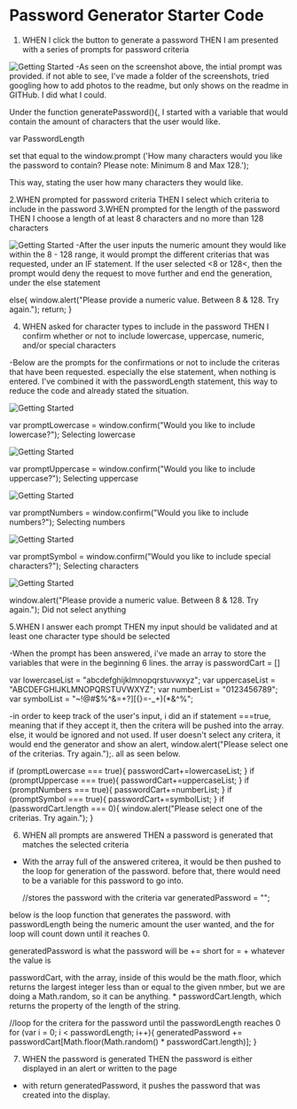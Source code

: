 # Password Generator Starter Code


1. WHEN I click the button to generate a password
THEN I am presented with a series of prompts for password criteria

![Getting Started](.images/initial_prompt.JPG)
-As seen on the screenshot above, the intial prompt was provided.
 if not able to see, I've made a folder of the screenshots, tried googling how to add photos to the readme, but only shows on the readme in GITHub.  I did what I could.

Under the function generatePassword(){,   I started with a variable that would contain the amount of characters that the user would like.

var PasswordLength

set that equal to the window.prompt ('How many characters would you like the password to contain?  Please note: Minimum 8 and Max 128.');

This way, stating the user how many characters they would like.



2.WHEN prompted for password criteria
THEN I select which criteria to include in the password
3.WHEN prompted for the length of the password
THEN I choose a length of at least 8 characters and no more than 128 characters

![Getting Started](.images/prompt_input.JPG)
-After the user inputs the numeric amount they would like within the 8 - 128 range, it would prompt the different criterias that was requested, under an IF statement.  If the user selected <8 or 128<, then the prompt would deny the request to move further and end the generation, under the else statement

else{
    window.alert("Please provide a numeric value. Between 8 & 128. Try again.");
    return; 
  }


4. WHEN asked for character types to include in the password
THEN I confirm whether or not to include lowercase, uppercase, numeric, and/or special characters

-Below are the prompts for the confirmations or not to include the criteras that have been requested.  especially the else statement, when nothing is entered.  I've combined it with the passwordLength statement, this way to reduce the code and already stated the situation.

![Getting Started](.images/lowercase_prompt.JPG)

 var promptLowercase = window.confirm("Would you like to include lowercase?");
Selecting lowercase

![Getting Started](.images/uppercase_prompt.JPG)

var promptUppercase = window.confirm("Would you like to include uppercase?");
Selecting uppercase

![Getting Started](.images/numbers_prompt.JPG)

var promptNumbers = window.confirm("Would you like to include numbers?");
Selecting numbers

![Getting Started](.images/characters_prompt.JPG)

 var promptSymbol = window.confirm("Would you like to include special characters?");
Selecting characters

![Getting Started](.images/no_select_prompt.JPG)

window.alert("Please provide a numeric value. Between 8 & 128. Try again.");
Did not select anything


5.WHEN I answer each prompt
THEN my input should be validated and at least one character type should be selected

-When the prompt has been answered, i've made an array to store the variables that were in the beginning 6 lines. the array is passwordCart = [] 

var lowercaseList = "abcdefghijklmnopqrstuvwxyz";
var uppercaseList = "ABCDEFGHIJKLMNOPQRSTUVWXYZ";
var numberList = "0123456789";
var symbolList = "~!@#$%^&=+?][{}=-_+)(*&^%";

-in order to keep track of the user's input, i did an if statement ===true, meaning that if they accept it, then the critera will be pushed into the array.  else, it would be ignored and not used.  If user doesn't select any critera, it would end the generator and show an alert, window.alert("Please select one of the criterias. Try again.");.  all as seen below.

if (promptLowercase === true){
    passwordCart+=lowercaseList;
  }
 if (promptUppercase === true){
    passwordCart+=uppercaseList;
  }
 if (promptNumbers === true){
    passwordCart+=numberList;
  }
 if (promptSymbol === true){
    passwordCart+=symbolList;
  }
 if (passwordCart.length === 0){
   window.alert("Please select one of the criterias. Try again.");
  }



6. WHEN all prompts are answered
THEN a password is generated that matches the selected criteria

- With the array full of the answered criterea, it would be then pushed to the loop for generation of the password. 
before that, there would need to be a variable for this password to go into.

  //stores the password with the criteria
  var generatedPassword = "";

below is the loop function that generates the password. with passwordLength being the numeric amount the user wanted, and the for loop will count down until it reaches 0.

generatedPassword is what the password will be
+= short for = + whatever the value is

passwordCart, with the array, inside of this would be the math.floor, which returns the largest integer less than or equal to the given nmber, but we are doing a Math.random, so it can be anything.  * passwordCart.length, which returns the property of the length of the string.


  //loop for the critera for the password until the passwordLength reaches 0
  for (var i = 0; i < passwordLength; i++){
    generatedPassword += passwordCart[Math.floor(Math.random() * passwordCart.length)];
  }


7. WHEN the password is generated
THEN the password is either displayed in an alert or written to the page
 - with return generatedPassword, it pushes the password that was created into the display.
